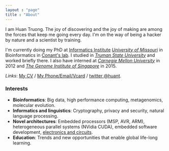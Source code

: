 ```yaml
---
layout : "page"
title : "About"
---
```


I am Huan Truong. The joy of discovering and the joy of making are among the forces that keep me going every day. I'm on the way of being a hacker by nature and a scientist by training.

I'm currently doing my PhD at [Informatics Institute](http://muii.missouri.edu/) [_University of Missouri_](http://www.mizzou.edu/) in Bioinformatics in [Conant's lab](http://web.missouri.edu/~conantg/). I studied in [_Truman State University_](http://www.truman.edu/) and worked briefly there. I also have interned at [_Carnegie Mellon University_](http://www.cmu.edu/) in 2012 and [_The Genome Institute of Singapore_](http://www.a-star.edu.sg/gis) in 2015.

_Links_: [My CV](/cv.pdf) / [My Phone/Email/Vcard](/vc) / [twitter @huant](https://twitter.com/huant).

### Interests

- **Bioinformatics**: Big data, high performance computing, metagenomics, molecular evolution.
- **Informatics and linguistics**: Cryptography, privacy and security, natural language processing.
- **Novel architectures**: Embedded processors (MSP, AVR, ARM), heterogeneous parallel systems (NVidia CUDA), embedded software development, [electronics and circuits](https://verify.edxonline.org/cert/e8322a7ae5cb463496f1ab2414c19596).
- **Education**: Trends and new opportunities that enable global life-long learning.


